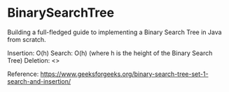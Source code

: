 # BinarySearchTree

Building a full-fledged guide to implementing a Binary Search Tree in Java from scratch.

Insertion: O(h)
Search: O(h) 
(where h is the height of the Binary Search Tree)
Deletion: <<TODO>>

Reference: https://www.geeksforgeeks.org/binary-search-tree-set-1-search-and-insertion/
